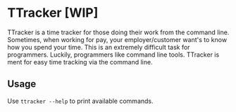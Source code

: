 # TTracker [WIP]

TTracker is a time tracker for those doing their work from the command line.
Sometimes, when working for pay, your employer/customer want's to know how you spend your time.
This is an extremely difficult task for programmers. Luckily, programmers like command line tools.
TTracker is ment for easy time tracking via the command line.

## Usage

Use `ttracker --help` to print available commands.
